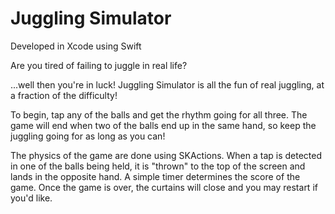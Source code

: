 # Juggling Simulator

Developed in Xcode using Swift

Are you tired of failing to juggle in real life?

...well then you're in luck! Juggling Simulator is all the fun of 
real juggling, at a fraction of the difficulty!

To begin, tap any of the balls and get the rhythm going for all three.
The game will end when two of the balls end up in the same hand, so keep the juggling
going for as long as you can!

The physics of the game are done using SKActions. When a tap is detected in one of the balls being held, it is
"thrown" to the top of the screen and lands in the opposite hand. A simple timer determines the score
of the game. Once the game is over, the curtains will close and you may restart if you'd like.
